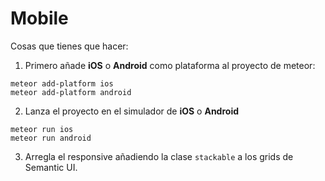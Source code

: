 # Mobile

Cosas que tienes que hacer:

 1. Primero añade **iOS** o **Android** como plataforma al proyecto de meteor:
  ```
  meteor add-platform ios
  meteor add-platform android
  ```
 2. Lanza el proyecto en el simulador de **iOS** o **Android**
  ```
  meteor run ios
  meteor run android
  ```
 3. Arregla el responsive añadiendo la clase `stackable` a los grids de Semantic UI.
